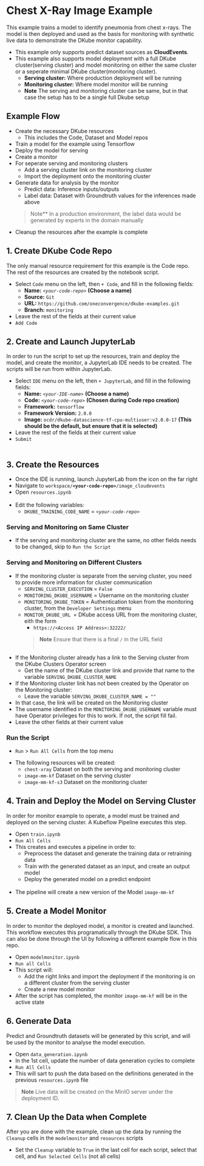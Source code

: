 # Chest X-Ray Image Example

 This example trains a model to identify pneumonia from chest x-rays.  The model is then deployed and used as the basis for monitoring with synthetic live data to demonstrate the DKube monitor capability.

- This example only supports predict dataset sources as **CloudEvents**. 
- This example also supports model deployment with a full DKube cluster(serving cluster) and model monitoring on either the same cluster or a seperate minimal DKube cluster(monitoring cluster).
  - **Serving cluster:** Where production deployment will be running
  - **Monitoring cluster:** Where model monitor will be running
  - **Note** The serving and monitoring cluster can be same, but in that case the setup has to be a single full Dkube setup

## Example Flow

- Create the necessary DKube resources
  - This includes the Code, Dataset and Model repos
- Train a model for the example using Tensorflow
- Deploy the model for serving
- Create a monitor
- For seperate serving and monitoring clusters
  - Add a serving cluster link on the monitoring cluster
  - Import the deployment onto the monitoring cluster
- Generate data for analysis by the monitor
  - Predict data: Inference inputs/outputs
  - Label data:  Dataset with Groundtruth values for the inferences made above
  > Note** In a production environment, the label data would be generated by experts in the domain manually
- Cleanup the resources after the example is complete

## 1. Create DKube Code Repo

 The only manual resource requirement for this example is the Code repo.  The rest of the resources are created by the notebook script.

 - Select `Code` menu on the left, then `+ Code`, and fill in the following fields:
   - **Name:** *`<your-code-repo>`*  **(Choose a name)**
   - **Source:** `Git`
   - **URL:** `https://github.com/oneconvergence/dkube-examples.git`
   - **Branch:** `monitoring`
 - Leave the rest of the fields at their current value
 - `Add Code`

## 2. Create and Launch JupyterLab

 In order to run the script to set up the resources, train and deploy the model, and create the monitor, a JupyterLab IDE needs to be created.  The scripts will be run from within JupyterLab.

 - Select `IDE` menu on the left, then `+ JupyterLab`, and fill in the following fields:
   - **Name:** *`<your-IDE-name>`*  **(Choose a name)**
   - **Code:** *`<your-code-repo>`*  **(Chosen during Code repo creation)**
   - **Framework:** `tensorflow`
   - **Framework Version:** `2.0.0`
   - **Image:** `ocdr/dkube-datascience-tf-cpu-multiuser:v2.0.0-17`   **(This should be the default, but ensure that it is selected)**
 - Leave the rest of the fields at their current value
 - `Submit` <br><br>

 ## 3. Create the Resources

 - Once the IDE is running, launch JupyterLab from the icon on the far right
 - Navigate to <code>workspace/**\<your-code-repo\>**/image_cloudevents</code>
 - Open `resources.ipynb` <br><br>
 - Edit the following variables:
   - `DKUBE_TRAINING_CODE_NAME` = *`<your-code-repo>`*

### Serving and Monitoring on Same Cluster

 - If the serving and monitoring cluster are the same, no other fields needs to be changed, skip to `Run the Script`

### Serving and Monitoring on Different Clusters

 - If the monitoring cluster is separate from the serving cluster, you need to provide more information for cluster communication
   - `SERVING_CLUSTER_EXECUTION` = `False`
   - `MONITORING_DKUBE_USERNAME` = Username on the monitoring cluster
   - `MONITORING_DKUBE_TOKEN` = Authentication token from the monitoring cluster, from the `Developer Settings` menu
   - `MONITOR_DKUBE_URL `= DKube access URL from the monitoring cluster, eith the form
     - `https://<Access IP Address>:32222/`
     > **Note** Ensure that there is a final `/` in the URL field <br><br>
 - If the Monitoring cluster already has a link to the Serving cluster from the DKube Clusters Operator screen
   - Get the name of the DKube cluster link and provide that name to the variable `SERVING_DKUBE_CLUSTER_NAME`
 - If the Monitoring cluster link has not been created by the Operator on the Monitoring cluster:
   - Leave the variable `SERVING_DKUBE_CLUSTER_NAME = ""`
  - In that case, the link will be created on the Monitoring cluster
  - The username identified in the `MONITORING_DKUBE_USERNAME` variable must have Operator privileges for this to work. If not, the script fill fail.
 - Leave the other fields at their current value

### Run the Script

 - `Run` > `Run All Cells` from the top menu

<!---
This is from the original readme.  I am leaving it here for reference for enhancements later

4. Open Jupyterlab and from **workspace/monitoring-examples/image_cloudevents** open [resources.ipynb](https://github.com/oneconvergence/dkube-examples/tree/monitoring/image_cloudevents/resources.ipynb) and fill the following details in the first cell.
    - In case of running the example notebook other than the serving setup, In the 1st cell, set RUNNING_IN_SAME to False and Fill the below details,
    - **SERVING_DKUBE_URL** = {DKube url of serving cluster}
    - **SERVING_DKUBE_USERNAME** = {DKube username of serving cluster}
    - **SERVING_DKUBE_TOKEN** = {DKube authentication token of serving cluster}
    - if there is a sperate monitoring cluster then also fill the below details, otherwise leave these value empty.
      - **MONITORING_DKUBE_USERNAME** = {Dkube username of monitoring cluster}
      - **MONITORING_DKUBE_TOKEN** = {DKube authentication token of monitoring cluster}
      - **MONITORING_DKUBE_URL** = {DKube URL of monitoring cluster}
    - **MONITOR_NAME** = {model monitor name}
    - **MINIO_KEY** = {MINIO access key of Dkube setup where the prediction deployment is running}
    - **MINIO_SECRET_KEY** = {MINIO access secret key of Dkube setup where the prediction deployment is running}
      - MINIO_KEY and MINIO_SECRET_KEY values will be filled automatically by the example with SDK call, these values can also be obtained by running the following commands on the DKube setup where the prediction deployment is running. Provide the creds manually if the user is neither PE nor Operator on the remote cluster.
        - DKube API. Fill in DKUBE_IP and TOKEN in the following curl command
          - `curl -X 'GET' \
              'https://DKUBE_IP:32222/dkube/v2/controller/v2/deployments/logstore' \
              -H 'accept: application/json' \
              -H 'Authorization: Bearer <TOKEN>'`
        - If you have access to Kubernetes, you can get the secrets by running the following commands
          - `kubectl get secret -n dkube-infra cloudevents-minio-secret -o jsonpath="{.data.AWS_ACCESS_KEY_ID}" | base64 -d`
          - `kubectl get secret -n dkube-infra cloudevents-minio-secret -o jsonpath="{.data.AWS_SECRET_ACCESS_KEY}" | base64 -d`
    - The following will be derived from the environment automatically if the notebook is running inside same Dkube IDE. Otherwise in case if the notebook is running locally or in other Dkube Setup , then please fill in, 
5. Run all the cells. This will create all the DKube resources required for this example automatically. In case of seperate serving and monitoring cluster, the required resources will be created on the respective cluster.
-->

 - The following resources will be created:
   - `chest-xray` Dataset on both the serving and monitoring cluster
   - `image-mm-kf` Dataset on the serving cluster
   - `image-mm-kf-s3` Dataset on the monitoring cluster

## 4. Train and Deploy the Model on Serving Cluster

 In order for monitor example to operate, a model must be trained and deployed on the serving cluster.  A Kubeflow Pipeline executes this step.

 - Open `train.ipynb`
 - `Run All Cells`
 - This creates and executes a pipeline in order to:
   - Preprocess the dataset and generate the training data or retraining data
   - Train with the generated dataset as an input, and create an output model
   - Deploy the generated model on a predict endpoint <br><br>
  - The pipeline will create a new version of the Model `image-mm-kf`

## 5. Create a Model Monitor

 In order to monitor the deployed model, a monitor is created and launched.  This workflow executes this programatically through the DKube SDK. This can also be done through the UI by following a different example flow in this repo.

 - Open `modelmonitor.ipynb`
 - `Run all Cells`
 - This script will:
   - Add the right links and import the deployment if the monitoring is on a different cluster from the serving cluster
   - Create a new model monitor
 - After the script has completed, the monitor `image-mm-kf` will be in the active state

## 6. Generate Data

 Predict and Groundtruth datasets will be generated by this script, and will be used by the monitor to analyse the model execution.

  - Open `data_generation.ipynb`
  - In the 1st cell, update the number of data generation cycles to complete
  - `Run All Cells`
  - This will sart to push the data based on the definitions generated in the previous `resources.ipynb` file

  > **Note** Live data will be created on the MinIO server under the deployment ID.

## 7. Clean Up the Data when Complete

 After you are done with the example, clean up the data by running the `Cleanup` cells in the `modelmonitor` and `resources` scripts

 - Set the `Cleanup` variable to `True` in the last cell for each script, select that cell, and `Run Selected Cells` (not all cells)

